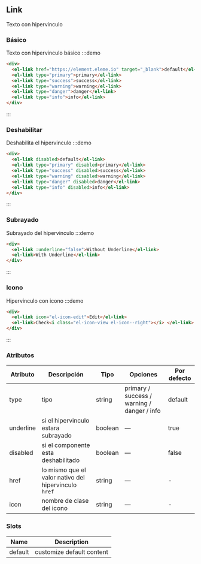 ## Link

Texto con hipervinculo

### Básico

Texto con hipervinculo básico
:::demo

```html
<div>
  <el-link href="https://element.eleme.io" target="_blank">default</el-link>
  <el-link type="primary">primary</el-link>
  <el-link type="success">success</el-link>
  <el-link type="warning">warning</el-link>
  <el-link type="danger">danger</el-link>
  <el-link type="info">info</el-link>
</div>
```

:::

### Deshabilitar

Deshabilita el hipervinculo
:::demo

```html
<div>
  <el-link disabled>default</el-link>
  <el-link type="primary" disabled>primary</el-link>
  <el-link type="success" disabled>success</el-link>
  <el-link type="warning" disabled>warning</el-link>
  <el-link type="danger" disabled>danger</el-link>
  <el-link type="info" disabled>info</el-link>
</div>
```

:::

### Subrayado

Subrayado del hipervinculo
:::demo

```html
<div>
  <el-link :underline="false">Without Underline</el-link>
  <el-link>With Underline</el-link>
</div>
```

:::

### Icono

Hipervinculo con icono
:::demo

```html
<div>
  <el-link icon="el-icon-edit">Edit</el-link>
  <el-link>Check<i class="el-icon-view el-icon--right"></i> </el-link>
</div>
```

:::

### Atributos

| Atributo  | Descripción                                          | Tipo    | Opciones                                    | Por defecto |
| --------- | ---------------------------------------------------- | ------- | ------------------------------------------- | ----------- |
| type      | tipo                                                 | string  | primary / success / warning / danger / info | default     |
| underline | si el hipervinculo estara subrayado                  | boolean | —                                           | true        |
| disabled  | si el componente esta deshabilitado                  | boolean | —                                           | false       |
| href      | lo mismo que el valor nativo del hipervinculo `href` | string  | —                                           | -           |
| icon      | nombre de clase del icono                            | string  | —                                           | -           |

### Slots

| Name    | Description               |
| ------- | ------------------------- |
| default | customize default content |
